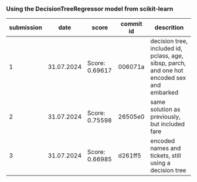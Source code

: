 ### Using the DecisionTreeRegressor model from scikit-learn
| submission | date | score | commit id | descrition |
|------------|------|-------|----------|-------------|
| 1 | 31.07.2024 | Score: 0.69617 | 006071a | decision tree, included id, pclass, age, sibsp, parch, and one hot encoded sex and embarked
| 2 | 31.07.2024 | Score: 0.75598 | 26505e0 | same solution as previously, but included fare 
| 3 | 31.07.2024 | Score: 0.66985 | d261ff5 | encoded names and tickets, still using a decision tree
